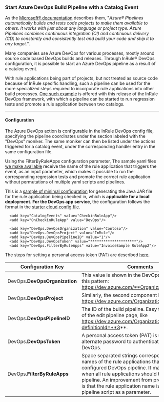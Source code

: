 ### Start Azure DevOps Build Pipeline with a Catalog Event

As the [Microsoft® documentation](https://docs.microsoft.com/en-us/azure/devops/pipelines/?view=azure-devops) describes them, "*Azure® Pipelines automatically builds and tests code projects to make them available to others. It works with just about any language or project type. Azure Pipelines combines continuous integration (CI) and continuous delivery (CD) to constantly and consistently test and build your code and ship it to any target.*".

Many companies use Azure DevOps for various processes, mostly around source code based DevOps builds and releases.  Through InRule® DevOps configuration, it is possible to start an Azure DevOps pipeline as a result of a catalog event.

With rule applications being part of projects, but not treated as source code because of InRule specific handling, such a pipeline can be used for the more specialized steps required to incorporate rule applications into other build processes.  [One such example](../devops) is offered with this release of the InRule DevOps framework, with which a pipeline can be started to run regression tests and promote a rule application between two catalogs.

---
#### Configuration

The Azure DevOps action is configurable in the InRule DevOps config file, specifying the pipeline coordinates under the section labeled with the "DevOps" moniker.  The same moniker can then be listed under the actions triggered for a catalog event, under the corresponding handler entry in the same configuration file.

Using the FilterByRuleApps configuration parameter, The sample yaml files [we make available](../devops/yaml) receive the name of the rule application that triggers the event, as an input parameter, which makes it possible to run the corresponding regression tests and promote the correct rule application without permutations of multiple yaml scripts and pipelines.

This is a [sample of minimal configuration](../config/InRuleDevOps_DevOps.config) for generating the Java JAR file for the rule application being checked in, which is **applicable for a local deployment**.  **For the DevOps app service**, the configuration follows the format in the [starter cloud config file](../config/InRule.DevOps.Runtime.Service.config.json).

````
  <add key="CatalogEvents" value="CheckinRuleApp"/>
  <add key="OnCheckinRuleApp" value="DevOps"/>

  <add key="DevOps.DevOpsOrganization" value="Contoso"/>
  <add key="DevOps.DevOpsProject" value="InRule"/>
  <add key="DevOps.DevOpsPipelineID" value="1"/>
  <add key="DevOps.DevOpsToken" value="*********************"/>
  <add key="DevOps.FilterByRuleApps" value="InvoiceSample RuleApp2"/>
````

The steps for setting a personal access token (PAT) are described [here](https://docs.microsoft.com/en-us/azure/devops/organizations/accounts/use-personal-access-tokens-to-authenticate).

|Configuration Key | Comments
--- | ---
|DevOps.**DevOpsOrganization**| This value is shown in the DevOps URL following this pattern: https://dev.azure.com/**Organization**/Project
|DevOps.**DevOpsProject**| Similarly, the second component in https://dev.azure.com/Organization/**Project**.
|DevOps.**DevOpsPipelineID**| The ID of the build pipeline.  Easy to find in the URL of the edit pipeline page, like https://dev.azure.com/Organization/Project/_build?definitionId=**3**.
|DevOps.**DevOpsToken**| A personal access token (PAT) is used as an alternate password to authenticate into Azure DevOps.
|DevOps.**FilterByRuleApps**| Space separated strings corresponding to the names of the rule applications that will trigger the configured DevOps pipeline.  It may be empty for when all rule applications should trigger the pipeline.  An improvement from previous versions is that the rule application name is passed to the pipeline script as a parameter.
